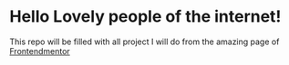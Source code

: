 # Hello Lovely people of the internet!

This repo will be filled with all project I will do from the amazing page of [Frontendmentor](https://www.frontendmentor.io/)